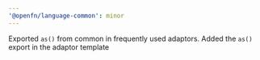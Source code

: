 ```yaml
---
'@openfn/language-common': minor
---
```


Exported `as()` from common in frequently used adaptors.
Added the `as()` export in the adaptor template
